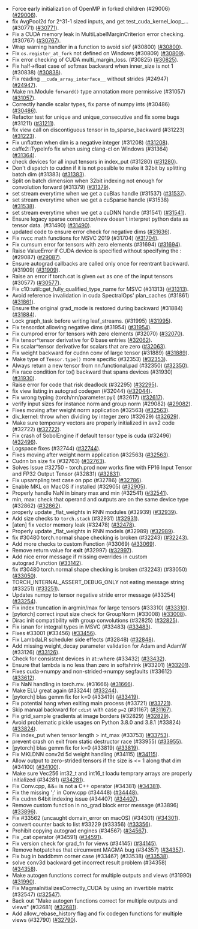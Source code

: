 * Force early initialization of OpenMP in forked children (#29006) ([#29006](https://github.com/pytorch/pytorch/pull/29006)).
* fix AvgPool2d for 2^31-1 sized inputs, and get test_cuda_kernel_loop_… (#30771) ([#30771](https://github.com/pytorch/pytorch/pull/30771)).
* Fix a CUDA memory leak in MultiLabelMarginCriterion error checking. (#30767) ([#30767](https://github.com/pytorch/pytorch/pull/30767)).
* Wrap warning handler in a function to avoid siof (#30800) ([#30800](https://github.com/pytorch/pytorch/pull/30800)).
* Fix `os.register_at_fork` not defined on Windows (#30809) ([#30809](https://github.com/pytorch/pytorch/pull/30809)).
* Fix error checking of CUDA multi_margin_loss. (#30825) ([#30825](https://github.com/pytorch/pytorch/pull/30825)).
* Fix half->float case of softmax backward when inner_size is not 1 (#30838) ([#30838](https://github.com/pytorch/pytorch/pull/30838)).
* Fix reading `__cuda_array_interface__` without strides (#24947) ([#24947](https://github.com/pytorch/pytorch/pull/24947)).
* Make nn.Module `forward()` type annotation more permissive (#31057) ([#31057](https://github.com/pytorch/pytorch/pull/31057)).
* Correctly handle scalar types, fix parse of numpy ints (#30486) ([#30486](https://github.com/pytorch/pytorch/pull/30486)).
* Refactor test for unique and unique_consecutive and fix some bugs (#31211) ([#31211](https://github.com/pytorch/pytorch/pull/31211)).
* fix view call on discontiguous tensor in to_sparse_backward (#31223) ([#31223](https://github.com/pytorch/pytorch/pull/31223)).
* Fix unflatten when dim is a negative integer (#31208) ([#31208](https://github.com/pytorch/pytorch/pull/31208)).
* caffe2::TypeInfo fix when using clang-cl on Windows (#31364) ([#31364](https://github.com/pytorch/pytorch/pull/31364)).
* check devices for all input tensors in index_put (#31280) ([#31280](https://github.com/pytorch/pytorch/pull/31280)).
* Don't dispatch to cudnn if it is not possible to make it 32bit by splitting batch dim (#31383) ([#31383](https://github.com/pytorch/pytorch/pull/31383)).
* Split on batch dimension when 32bit indexing not enough for convolution forward (#31379) ([#31379](https://github.com/pytorch/pytorch/pull/31379)).
* set stream everytime when we get a cuBlas handle (#31537) ([#31537](https://github.com/pytorch/pytorch/pull/31537)).
* set stream everytime when we get a cuSparse handle (#31538) ([#31538](https://github.com/pytorch/pytorch/pull/31538)).
* set stream everytime when we get a cuDNN handle (#31541) ([#31541](https://github.com/pytorch/pytorch/pull/31541)).
* Ensure legacy sparse constructor/new doesn't interpret python data as tensor data. (#31490) ([#31490](https://github.com/pytorch/pytorch/pull/31490)).
* updated code to ensure error check for negative dims ([#31636](https://github.com/pytorch/pytorch/pull/31636)).
* Fix nvcc math functions for MSVC 2019 (#31704) ([#31704](https://github.com/pytorch/pytorch/pull/31704)).
* Fix cumsum error for tensors with zero elements (#31694) ([#31694](https://github.com/pytorch/pytorch/pull/31694)).
* Raise ValueError if CUDA device is specified without specifying the : (#29087) ([#29087](https://github.com/pytorch/pytorch/pull/29087)).
* Ensure autograd callbacks are called only once for reentrant backward. (#31909) ([#31909](https://github.com/pytorch/pytorch/pull/31909)).
* Raise an error if torch.cat is given `out` as one of the input tensors (#30577) ([#30577](https://github.com/pytorch/pytorch/pull/30577)).
* Fix c10::util::get_fully_qualified_type_name for MSVC (#31313) ([#31313](https://github.com/pytorch/pytorch/pull/31313)).
* Avoid reference invalidation in cuda SpectralOps' plan_caches (#31861) ([#31861](https://github.com/pytorch/pytorch/pull/31861)).
* Ensure the original grad_mode is restored during backward (#31884) ([#31884](https://github.com/pytorch/pytorch/pull/31884)).
* Lock graph_task before writing leaf_streams. (#31995) ([#31995](https://github.com/pytorch/pytorch/pull/31995)).
* Fix tensordot allowing negative dims (#31954) ([#31954](https://github.com/pytorch/pytorch/pull/31954)).
* Fix cumprod error for tensors with zero elements (#32070) ([#32070](https://github.com/pytorch/pytorch/pull/32070)).
* Fix tensor^tensor derivative for 0 base entries ([#32062](https://github.com/pytorch/pytorch/pull/32062)).
* Fix scalar^tensor derivative for scalars that are zero ([#32063](https://github.com/pytorch/pytorch/pull/32063)).
* Fix weight backward for cudnn conv of large tensor (#31889) ([#31889](https://github.com/pytorch/pytorch/pull/31889)).
* Make type of `Tensor.type()` more specific (#32353) ([#32353](https://github.com/pytorch/pytorch/pull/32353)).
* Always return a new tensor from nn.functional.pad (#32350) ([#32350](https://github.com/pytorch/pytorch/pull/32350)).
* Fix race condition for to() backward that spans devices (#31930) ([#31930](https://github.com/pytorch/pytorch/pull/31930)).
* Raise error for code that risk deadlock (#32295) ([#32295](https://github.com/pytorch/pytorch/pull/32295)).
* fix view listing in autograd codegen (#32044) ([#32044](https://github.com/pytorch/pytorch/pull/32044)).
* Fix wrong typing (torch/nn/parameter.pyi) (#32617) ([#32617](https://github.com/pytorch/pytorch/pull/32617)).
* verify input sizes for instance norm and group norm (#29082) ([#29082](https://github.com/pytorch/pytorch/pull/29082)).
* Fixes moving after weight norm application (#32563) ([#32563](https://github.com/pytorch/pytorch/pull/32563)).
* div_kernel: throw when dividing by integer zero (#32629) ([#32629](https://github.com/pytorch/pytorch/pull/32629)).
* Make sure temporary vectors are properly initialized in avx2 code (#32722) ([#32722](https://github.com/pytorch/pytorch/pull/32722)).
* Fix crash of SobolEngine if default tensor type is cuda (#32496) ([#32496](https://github.com/pytorch/pytorch/pull/32496)).
* Logspace fixes (#32744) ([#32744](https://github.com/pytorch/pytorch/pull/32744)).
* Fixes moving after weight norm application (#32563) ([#32563](https://github.com/pytorch/pytorch/pull/32563)).
* Cudnn bn size fix (#32763) ([#32763](https://github.com/pytorch/pytorch/pull/32763)).
* Solves Issue #32750 - torch.prod now works fine with FP16 Input Tensor and FP32 Output Tensor (#32831) ([#32831](https://github.com/pytorch/pytorch/pull/32831)).
* Fix upsampling test case on ppc (#32786) ([#32786](https://github.com/pytorch/pytorch/pull/32786)).
* Enable MKL on MacOS if installed (#32905) ([#32905](https://github.com/pytorch/pytorch/pull/32905)).
* Properly handle NaN in binary max and min (#32541) ([#32541](https://github.com/pytorch/pytorch/pull/32541)).
* min, max: check that operand and outputs are on the same device type (#32862) ([#32862](https://github.com/pytorch/pytorch/pull/32862)).
* properly update _flat_weights in RNN modules (#32939) ([#32939](https://github.com/pytorch/pytorch/pull/32939)).
* Add size checks to `torch.stack` (#32931) ([#32931](https://github.com/pytorch/pytorch/pull/32931)).
* [aten] fix vector memory leak (#32478) ([#32478](https://github.com/pytorch/pytorch/pull/32478)).
* Properly update _flat_weights in RNN models (#32989) ([#32989](https://github.com/pytorch/pytorch/pull/32989)).
* fix #30480 torch.normal shape checking is broken (#32243) ([#32243](https://github.com/pytorch/pytorch/pull/32243)).
* Add more checks to custom Function (#33069) ([#33069](https://github.com/pytorch/pytorch/pull/33069)).
* Remove return value for __exit__ (#32997) ([#32997](https://github.com/pytorch/pytorch/pull/32997)).
* Add nice error message if missing overrides in custom autograd.Function ([#33142](https://github.com/pytorch/pytorch/pull/33142)).
* fix #30480 torch.normal shape checking is broken (#32243) (#33050) ([#33050](https://github.com/pytorch/pytorch/pull/33050)).
* TORCH_INTERNAL_ASSERT_DEBUG_ONLY not eating message string (#33251) ([#33251](https://github.com/pytorch/pytorch/pull/33251)).
* Updates numpy to tensor negative stride error message (#33254) ([#33254](https://github.com/pytorch/pytorch/pull/33254)).
* Fix index truncation in argmin/max for large tensors (#33310) ([#33310](https://github.com/pytorch/pytorch/pull/33310)).
* [pytorch] correct input size check for GroupNorm (#33008) ([#33008](https://github.com/pytorch/pytorch/pull/33008)).
* Dirac init compatibility with group convolutions (#32825) ([#32825](https://github.com/pytorch/pytorch/pull/32825)).
* Fix isnan for integral types in MSVC (#33483) ([#33483](https://github.com/pytorch/pytorch/pull/33483)).
* Fixes #33001 (#33456) ([#33456](https://github.com/pytorch/pytorch/pull/33456)).
* Fix LambdaLR scheduler side effects (#32848) ([#32848](https://github.com/pytorch/pytorch/pull/32848)).
* Add missing weight_decay parameter validation for Adam and AdamW (#33126) ([#33126](https://github.com/pytorch/pytorch/pull/33126)).
* Check for consistent devices in at::where (#33432) ([#33432](https://github.com/pytorch/pytorch/pull/33432)).
* Ensure that lambda is no less than zero in softshrink (#33201) ([#33201](https://github.com/pytorch/pytorch/pull/33201)).
* Fixes cuda->numpy and non-strided->numpy segfaults (#33612) ([#33612](https://github.com/pytorch/pytorch/pull/33612)).
* Fix NaN handling in torch.mv. (#31666) ([#31666](https://github.com/pytorch/pytorch/pull/31666)).
* Make ELU great again (#33244) ([#33244](https://github.com/pytorch/pytorch/pull/33244)).
* [pytorch] blas gemm fix for k=0 (#33419) ([#33419](https://github.com/pytorch/pytorch/pull/33419)).
* Fix potential hang when exiting main process (#33721) ([#33721](https://github.com/pytorch/pytorch/pull/33721)).
* Skip manual backward for `cdist` with case `p=2` (#31167) ([#31167](https://github.com/pytorch/pytorch/pull/31167)).
* Fix grid_sample gradients at image borders (#32829) ([#32829](https://github.com/pytorch/pytorch/pull/32829)).
* Avoid problematic pickle usages on Python 3.8.0 and 3.8.1 (#33824) ([#33824](https://github.com/pytorch/pytorch/pull/33824)).
* Fix index_put when tensor length > int_max (#33753) ([#33753](https://github.com/pytorch/pytorch/pull/33753)).
* prevent crash on exit from static destructor race (#33955) ([#33955](https://github.com/pytorch/pytorch/pull/33955)).
* [pytorch] blas gemm fix for k=0 (#33819) ([#33819](https://github.com/pytorch/pytorch/pull/33819)).
* Fix MKLDNN conv2d 5d weight handling (#34115) ([#34115](https://github.com/pytorch/pytorch/pull/34115)).
* Allow output to zero-strided tensors if the size is <= 1 along that dim (#34100) ([#34100](https://github.com/pytorch/pytorch/pull/34100)).
* Make sure Vec256 int32_t and int16_t loadu temprary arrays are properly initialized (#34281) ([#34281](https://github.com/pytorch/pytorch/pull/34281)).
* Fix Conv.cpp, &&= is not a C++ operator (#34381) ([#34381](https://github.com/pytorch/pytorch/pull/34381)).
* Fix the missing ';' in Conv.cpp (#34448) ([#34448](https://github.com/pytorch/pytorch/pull/34448)).
* Fix cudnn 64bit indexing issue (#34407) ([#34407](https://github.com/pytorch/pytorch/pull/34407)).
* Remove custom function in no_grad block error message (#33896) ([#33896](https://github.com/pytorch/pytorch/pull/33896)).
* Fix #33562 (uncaught domain_error on macOS) (#34301) ([#34301](https://github.com/pytorch/pytorch/pull/34301)).
* convert counter back to list #33229 (#33356) ([#33356](https://github.com/pytorch/pytorch/pull/33356)).
* Prohibit copying autograd engines (#34567) ([#34567](https://github.com/pytorch/pytorch/pull/34567)).
* Fix _cat operator (#34591) ([#34591](https://github.com/pytorch/pytorch/pull/34591)).
* Fix version check for grad_fn for views (#34145) ([#34145](https://github.com/pytorch/pytorch/pull/34145)).
* Remove hotpatches that circumvent MAGMA bug (#34357) ([#34357](https://github.com/pytorch/pytorch/pull/34357)).
* Fix bug in baddbmm corner case (#33467) (#33538) ([#33538](https://github.com/pytorch/pytorch/pull/33538)).
* solve conv3d backward get incorrect result problem (#34358) ([#34358](https://github.com/pytorch/pytorch/pull/34358)).
* Make autogen functions correct for multiple outputs and views (#31990) ([#31990](https://github.com/pytorch/pytorch/pull/31990)).
* Fix MagmaInitializesCorrectly_CUDA by using an invertible matrix (#32547) ([#32547](https://github.com/pytorch/pytorch/pull/32547)).
* Back out "Make autogen functions correct for multiple outputs and views" (#32681) ([#32681](https://github.com/pytorch/pytorch/pull/32681)).
* Add allow_rebase_history flag and fix codegen functions for multiple views (#32790) ([#32790](https://github.com/pytorch/pytorch/pull/32790)).
